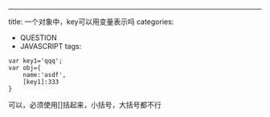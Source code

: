 ---
title: 一个对象中，key可以用变量表示吗
categories: 
- QUESTION
- JAVASCRIPT
tags:

```
var key1='qqq';
var obj={
    name:'asdf',
    [key1]:333
}
```

可以，必须使用[]括起来，小括号，大括号都不行